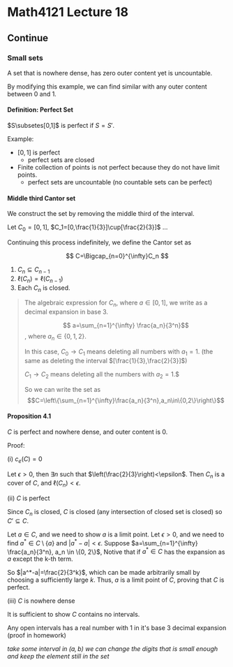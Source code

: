 # Math4121 Lecture 18

## Continue

### Small sets

A set that is nowhere dense, has zero outer content yet is uncountable.

By modifying this example, we can find similar with any outer content between 0 and 1.

#### Definition: Perfect Set

$S\subsetes[0,1]$ is perfect if $S=S'$.

Example:

- $[0,1]$ is perfect
  - perfect sets are closed
- Finite collection of points is not perfect because they do not have limit points.
  - perfect sets are uncountable (no countable sets can be perfect)

#### Middle third Cantor set

We construct the set by removing the middle third of the interval.

Let $C_0=[0,1]$, $C_1=[0,\frac{1}{3}]\cup[\frac{2}{3}]$ ...

Continuing this process indefinitely, we define the Cantor set as

$$
C=\Bigcap_{n=0}^{\infty}C_n
$$

1. $C_n\subseteq C_{n-1}$
2. $\ell(C_n)=\ell(C_{n-1})$
3. Each $C_n$ is closed.

> The algebraic expression for $C_n$, where $a\in[0,1]$, we write as a decimal expansion in base $3$.
>
> $$ a=\sum_{n=1}^{\infty} \frac{a_n}{3^n}$$, where $a_n\in\{0,1,2\}$.
>
> In this case, $C_0\to C_1$ means deleting all numbers with $a_1=1$. (the same as deleting the interval $[\frac{1}{3},\frac{2}{3}]$)
>
> $C_1\to C_2$ means deleting all the numbers with $a_2=1$.$
>
> So we can write the set as $$C=\left\{\sum_{n=1}^{\infty}\frac{a_n}{3^n},a_n\in\{0,2\}\right\}$$

#### Proposition 4.1

$C$ is perfect and nowhere dense, and outer content is 0.

Proof:

(i) $c_e(C)=0$

Let $\epsilon>0$, then $\exists n$ such that $\left(\frac{2}{3}\right)<\epsilon$. Then $C_n$ is a cover of $C$, and $\ell(C_n)<\epsilon$.

(ii) $C$ is perfect

Since $C_n$ is closed, $C$ is closed (any intersection of closed set is closed) so $C'\subseteq C$.

Let $a\in C$, and we need to show $a$ is a limit point. Let $\epsilon>0$, and we need to find $a^*\in C\setminus\{a\}$ and $|a^* - a| < \epsilon$. Suppose $a=\sum_{n=1}^{\infty} \frac{a_n}{3^n}, a_n \in \{0, 2\}$, Notive that if $a^*\in C$ has the expansion as $a$ except the k-th term.

So $|a^*-a|=\frac{2}{3^k}$, which can be made arbitrarily small by choosing a sufficiently large $k$. Thus, $a$ is a limit point of $C$, proving that $C$ is perfect.

(iii) $C$ is nowhere dense

It is sufficient to show $C$ contains no intervals.

Any open intervals has a real number with 1 in it's base 3 decimal expansion (proof in homework)

_take some interval in $(a,b)$ we can change the digits that is small enough and keep the element still in the set_
